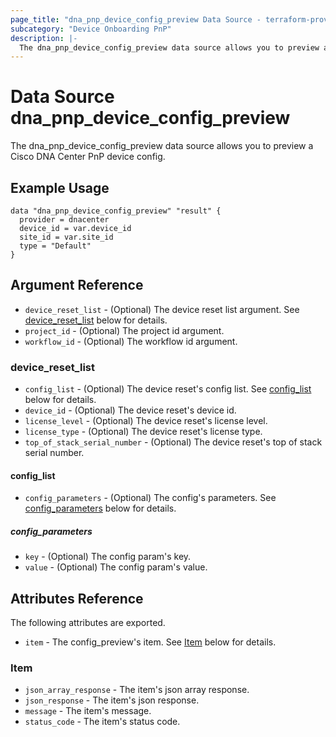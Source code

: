 ```yaml
---
page_title: "dna_pnp_device_config_preview Data Source - terraform-provider-dnacenter"
subcategory: "Device Onboarding PnP"
description: |-
  The dna_pnp_device_config_preview data source allows you to preview a Cisco DNA Center PnP device config.
---
```


# Data Source dna_pnp_device_config_preview

The dna_pnp_device_config_preview data source allows you to preview a Cisco DNA Center PnP device config.

## Example Usage

```hcl
data "dna_pnp_device_config_preview" "result" {
  provider = dnacenter
  device_id = var.device_id
  site_id = var.site_id
  type = "Default"
}
```

## Argument Reference

- `device_reset_list` - (Optional) The device reset list argument. See [device_reset_list](#device_reset_list) below for details.
- `project_id` - (Optional) The project id argument.
- `workflow_id` - (Optional) The workflow id argument.

### device_reset_list

- `config_list` - (Optional) The device reset's config list. See [config_list](#config_list) below for details.
- `device_id` - (Optional) The device reset's device id.
- `license_level` - (Optional) The device reset's license level.
- `license_type` - (Optional) The device reset's license type.
- `top_of_stack_serial_number` - (Optional) The device reset's top of stack serial number.

#### config_list

- `config_parameters` - (Optional) The config's parameters. See [config_parameters](#config_parameters) below for details.

##### config_parameters

- `key` - (Optional) The config param's key.
- `value` - (Optional) The config param's value.

## Attributes Reference

The following attributes are exported.

- `item` - The config_preview's item. See [Item](#item) below for details.

### Item

- `json_array_response` - The item's json array response.
- `json_response` - The item's json response.
- `message` - The item's message.
- `status_code` - The item's status code.
